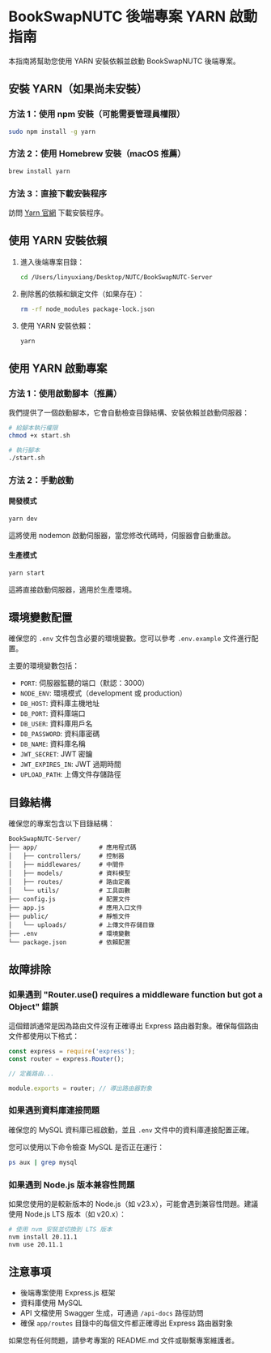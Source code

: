 # BookSwapNUTC 後端專案 YARN 啟動指南

本指南將幫助您使用 YARN 安裝依賴並啟動 BookSwapNUTC 後端專案。

## 安裝 YARN（如果尚未安裝）

### 方法 1：使用 npm 安裝（可能需要管理員權限）

```bash
sudo npm install -g yarn
```

### 方法 2：使用 Homebrew 安裝（macOS 推薦）

```bash
brew install yarn
```

### 方法 3：直接下載安裝程序

訪問 [Yarn 官網](https://classic.yarnpkg.com/en/docs/install) 下載安裝程序。

## 使用 YARN 安裝依賴

1. 進入後端專案目錄：

   ```bash
   cd /Users/linyuxiang/Desktop/NUTC/BookSwapNUTC-Server
   ```

2. 刪除舊的依賴和鎖定文件（如果存在）：

   ```bash
   rm -rf node_modules package-lock.json
   ```

3. 使用 YARN 安裝依賴：
   ```bash
   yarn
   ```

## 使用 YARN 啟動專案

### 方法 1：使用啟動腳本（推薦）

我們提供了一個啟動腳本，它會自動檢查目錄結構、安裝依賴並啟動伺服器：

```bash
# 給腳本執行權限
chmod +x start.sh

# 執行腳本
./start.sh
```

### 方法 2：手動啟動

#### 開發模式

```bash
yarn dev
```

這將使用 nodemon 啟動伺服器，當您修改代碼時，伺服器會自動重啟。

#### 生產模式

```bash
yarn start
```

這將直接啟動伺服器，適用於生產環境。

## 環境變數配置

確保您的 `.env` 文件包含必要的環境變數。您可以參考 `.env.example` 文件進行配置。

主要的環境變數包括：

- `PORT`: 伺服器監聽的端口（默認：3000）
- `NODE_ENV`: 環境模式（development 或 production）
- `DB_HOST`: 資料庫主機地址
- `DB_PORT`: 資料庫端口
- `DB_USER`: 資料庫用戶名
- `DB_PASSWORD`: 資料庫密碼
- `DB_NAME`: 資料庫名稱
- `JWT_SECRET`: JWT 密鑰
- `JWT_EXPIRES_IN`: JWT 過期時間
- `UPLOAD_PATH`: 上傳文件存儲路徑

## 目錄結構

確保您的專案包含以下目錄結構：

```
BookSwapNUTC-Server/
├── app/                 # 應用程式碼
│   ├── controllers/     # 控制器
│   ├── middlewares/     # 中間件
│   ├── models/          # 資料模型
│   ├── routes/          # 路由定義
│   └── utils/           # 工具函數
├── config.js            # 配置文件
├── app.js               # 應用入口文件
├── public/              # 靜態文件
│   └── uploads/         # 上傳文件存儲目錄
├── .env                 # 環境變數
└── package.json         # 依賴配置
```

## 故障排除

### 如果遇到 "Router.use() requires a middleware function but got a Object" 錯誤

這個錯誤通常是因為路由文件沒有正確導出 Express 路由器對象。確保每個路由文件都使用以下格式：

```javascript
const express = require('express');
const router = express.Router();

// 定義路由...

module.exports = router; // 導出路由器對象
```

### 如果遇到資料庫連接問題

確保您的 MySQL 資料庫已經啟動，並且 `.env` 文件中的資料庫連接配置正確。

您可以使用以下命令檢查 MySQL 是否正在運行：

```bash
ps aux | grep mysql
```

### 如果遇到 Node.js 版本兼容性問題

如果您使用的是較新版本的 Node.js（如 v23.x），可能會遇到兼容性問題。建議使用 Node.js LTS 版本（如 v20.x）：

```bash
# 使用 nvm 安裝並切換到 LTS 版本
nvm install 20.11.1
nvm use 20.11.1
```

## 注意事項

- 後端專案使用 Express.js 框架
- 資料庫使用 MySQL
- API 文檔使用 Swagger 生成，可通過 `/api-docs` 路徑訪問
- 確保 `app/routes` 目錄中的每個文件都正確導出 Express 路由器對象

如果您有任何問題，請參考專案的 README.md 文件或聯繫專案維護者。
